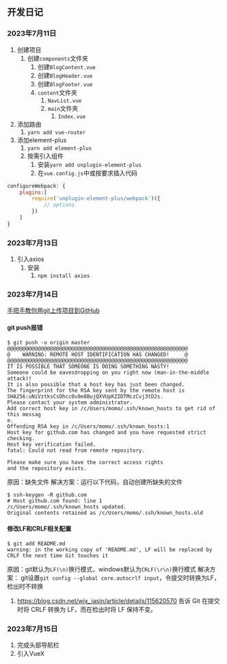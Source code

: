 ## 开发日记
### 2023年7月11日
1. 创建项目
   1. 创建`components`文件夹
      1. 创建`BlogContent.vue`
      2. 创建`BlogHeader.vue`
      3. 创建`BlogFooter.vue`
      4. `content`文件夹
         1. `NavList.vue`
         2. `main`文件夹
            1. `Index.vue`
2. 添加路由
   1. `yarn add vue-router`
3. 添加element-plus
   1. `yarn add element-plus`
   2. 按需引入组件
      1. 安装`yarn add unplugin-element-plus`
      2. 在`vue.config.js`中或按要求插入代码
```js
configureWebpack: {
	plugins:[
		require('unplugin-element-plus/webpack')({
			// options
		})
	]
}
```
### 2023年7月13日
1. 引入axios
   1. 安装
      1. `npm install axios`

### 2023年7月14日
[手把手教你用git上传项目到GitHub](https://zhuanlan.zhihu.com/p/193140870)
#### git push报错
```shell
$ git push -u origin master
@@@@@@@@@@@@@@@@@@@@@@@@@@@@@@@@@@@@@@@@@@@@@@@@@@@@@@@@@@@
@    WARNING: REMOTE HOST IDENTIFICATION HAS CHANGED!     @
@@@@@@@@@@@@@@@@@@@@@@@@@@@@@@@@@@@@@@@@@@@@@@@@@@@@@@@@@@@
IT IS POSSIBLE THAT SOMEONE IS DOING SOMETHING NASTY!
Someone could be eavesdropping on you right now (man-in-the-middle attack)!
It is also possible that a host key has just been changed.
The fingerprint for the RSA key sent by the remote host is
SHA256:uNiVztksCsDhcc0u9e8BujQXVUpKZIDTMczCvj3tD2s.
Please contact your system administrator.
Add correct host key in /c/Users/momo/.ssh/known_hosts to get rid of this messag
e.
Offending RSA key in /c/Users/momo/.ssh/known_hosts:1
Host key for github.com has changed and you have requested strict checking.
Host key verification failed.
fatal: Could not read from remote repository.

Please make sure you have the correct access rights
and the repository exists.

```
原因：缺失文件
解决方案：运行以下代码，自动创建所缺失的文件
```shell
$ ssh-keygen -R github.com
# Host github.com found: line 1
/c/Users/momo/.ssh/known_hosts updated.
Original contents retained as /c/Users/momo/.ssh/known_hosts.old
```
#### 修改LF和CRLF相关配置
```shell
$ git add README.md
warning: in the working copy of 'README.md', LF will be replaced by CRLF the next time Git touches it
```
原因：git默认为`LF(\n)`换行模式，windows默认为`CRLF(\r\n)`换行模式
解决方案： git设置`git config --global core.autocrlf input`，令提交时转换为LF，检出时不转换
   1. https://blog.csdn.net/wjx_jasin/article/details/115620570
告诉 Git 在提交时将 CRLF 转换为 LF，而在检出时将 LF 保持不变。

### 2023年7月15日
1. 完成头部导航栏
2. 引入VueX